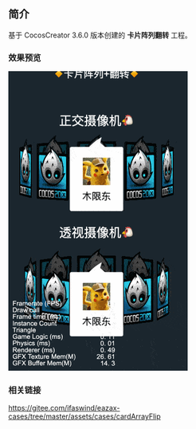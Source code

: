 ## 简介
基于 CocosCreator 3.6.0 版本创建的 **卡片阵列翻转** 工程。

### 效果预览
![image](../../../gif/202206/2022063001.gif)

### 相关链接
https://gitee.com/ifaswind/eazax-cases/tree/master/assets/cases/cardArrayFlip